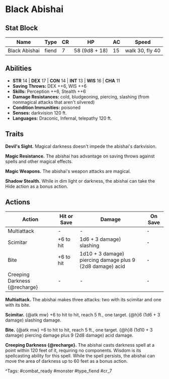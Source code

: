 # Black Abishai

## Stat Block

| Name | Type | CR | HP | AC | Speed |
|------|------|----|----|----|-------|
| Black Abishai | fiend | 7 | 58 (9d8 + 18) | 15 | walk 30, fly 40 |

## Abilities

- **STR** 14 | **DEX** 17 | **CON** 14 | **INT** 13 | **WIS** 16 | **CHA** 11
- **Saving Throws:** DEX ++6, WIS ++6  
- **Skills:** Perception ++6, Stealth ++6  
- **Damage Resistances:** cold, bludgeoning, piercing, slashing (from nonmagical attacks that aren't silvered)  
- **Condition Immunities:** poisoned  
- **Senses:** darkvision 120 ft.  
- **Languages:** Draconic, Infernal, telepathy 120 ft.

## Traits

**Devil's Sight.** Magical darkness doesn't impede the abishai's darkvision.

**Magic Resistance.** The abishai has advantage on saving throws against spells and other magical effects.

**Magic Weapons.** The abishai's weapon attacks are magical.

**Shadow Stealth.** While in dim light or darkness, the abishai can take the Hide action as a bonus action.


## Actions

| Action | Hit or Save | Damage | On Save |
|--------|--------------|--------|----------|
| Multiattack | - | - | - |
| Scimitar | +6 to hit | 1d6 + 3 damage) slashing | - |
| Bite | +6 to hit | 1d10 + 3 damage) piercing damage plus 9 (2d8 damage) acid | - |
| Creeping Darkness {@recharge} | - | - | - |

**Multiattack.** The abishai makes three attacks: two with its scimitar and one with its bite.

**Scimitar.** {@atk mw} +6 to hit to hit, reach 5 ft., one target. {@h}6 (1d6 + 3 damage) slashing damage.

**Bite.** {@atk mw} +6 to hit to hit, reach 5 ft., one target. {@h}8 (1d10 + 3 damage) piercing damage plus 9 (2d8 damage) acid damage.

**Creeping Darkness {@recharge}.** The abishai casts darkness spell at a point within 120 feet of it, requiring no components. Wisdom is its spellcasting ability for this spell. While the spell persists, the abishai can move the area of darkness up to 60 feet as a bonus action.


^Tags: #combat_ready #monster #type_fiend #cr_7